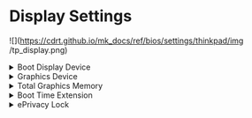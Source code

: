 # Display Settings #

![](https://cdrt.github.io/mk_docs/ref/bios/settings/thinkpad/img
   /tp_display.png)

<details><summary>Boot Display Device</summary>

Whether native ThinkPad LCD, or an external display attached to USB Type-C connector or HDMI connector, will be used for boot.

Possible options:

1.	**ThinkPad LCD** - Default.
2.	External Display

!!! info ""
     If multiple displays are attached, the boot screen appears on the first recognized one.

| WMI Setting name | Values | Locked by SVP | AMD/Intel |
|:---|:---|:---|:---|
| BootDisplayDevice | LCD, ExternalDisplay | No | Both |

</details>

<details><summary>Graphics Device</summary>

Whether, if the system includes a discrete graphics adapter, both the integrated and the discrete graphics adapters are available to the OS, or only the discrete graphics adapter.

Possible options:

1.	**Hybrid Graphics** - Default.
2.	Discrete Graphics

| WMI Setting name | Values | Locked by SVP | AMD/Intel |
|:---|:---|:---|:---|
| GraphicsDevice | SwitchableGfx, DiscreteGfx | No | Both |

</details>

<details><summary>Total Graphics Memory</summary>

**Intel-based machine**

How much total memory to allocate for Intel (R) internal graphics device to share.

Possible options:

1.	**256 MB** - Default. 
2.	512 MB

!!! info ""
    If 512 MB is selected, the maximum usable memory may be reduced on 32-bit OS.

| WMI Setting name | Values | Locked by SVP | AMD/Intel |
|:---|:---|:---|:---|
| TotalGraphicsMemory | 256MB, 512MB | No | Intel |

**AMD-based machine**

How much memory to allocate for UMA (Unified Memory Architecture) frame buffer.

Possible options:

1.	**Auto** - Default.
2. 1GB
3. 2GB
4. 4GB
5. 8GB

| WMI Setting name | Values | Locked by SVP | AMD/Intel |
|:---|:---|:---|:---|
| UMAFramebufferSize | Auto, 1GB, 2GB, 4GB, 8GB | No | AMD |

</details>

<details><summary>Boot Time Extension</summary>

Amount of time to extend the boot process, in seconds.

Possible options:

1.	**Disabled** - Default
2.	1 second
3.	2 seconds
4.	3 seconds
5.	5 seconds
6.	10 seconds

!!! info ""
    The System cannot detect some external monitors during boot because they need a few seconds to be ready. Try this option if the monitor being used does not display the boot screen.

| WMI Setting name | Values | Locked by SVP | AMD/Intel |
|:---|:---|:---|:---|
| BootTimeExtension | Disable, 1, 2, 3, 5, 10 | No | Both |

</details>

<details><summary>ePrivacy Lock</summary>

Whether to set Privacy Guard always on.

!!! info ""
    If switched on, prevents the user from disabling it.

!!! info ""
    If switched off, can be toggled any time with hotkey `Fn` + `D`.

Options:

1.  **Off** - Default.
2.  On.

| WMI Setting name | Values | SVP or SMP Req'd | AMD/Intel |
|:---|:---|:---|:---|
| ePrivacyLock | Disable,Enable | Yes | both |


</details>

